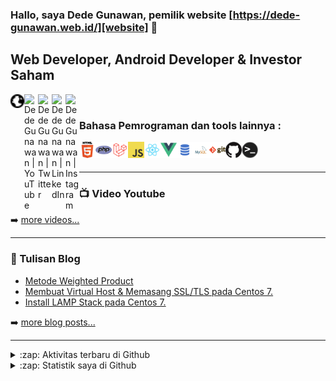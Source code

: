 ### Hallo, saya Dede Gunawan, pemilik website [https://dede-gunawan.web.id/][website] 👋

## Web Developer, Android Developer & Investor Saham

[<img align="left" alt="dede-gunawan.web.id" width="22px" src="https://raw.githubusercontent.com/iconic/open-iconic/master/svg/globe.svg" />][website]
[<img align="left" alt="Dede Gunawan | YouTube" width="22px" src="https://cdn.jsdelivr.net/npm/simple-icons@v3/icons/youtube.svg" />][youtube]
[<img align="left" alt="Dede Gunawan | Twitter" width="22px" src="https://cdn.jsdelivr.net/npm/simple-icons@v3/icons/twitter.svg" />][twitter]
[<img align="left" alt="Dede Gunawan | LinkedIn" width="22px" src="https://cdn.jsdelivr.net/npm/simple-icons@v3/icons/linkedin.svg" />][linkedin]
[<img align="left" alt="Dede Gunawan | Instagram" width="22px" src="https://cdn.jsdelivr.net/npm/simple-icons@v3/icons/instagram.svg" />][instagram]

<br />

### Bahasa Pemrograman dan tools lainnya :

[<img align="left" alt="HTML5" width="26px" src="https://raw.githubusercontent.com/github/explore/80688e429a7d4ef2fca1e82350fe8e3517d3494d/topics/html/html.png" />][youtube]
[<img align="left" alt="PHP" width="26px" src="https://raw.githubusercontent.com/github/explore/80688e429a7d4ef2fca1e82350fe8e3517d3494d/topics/php/php.png" />][youtube]
[<img align="left" alt="CSS3" width="26px" src="https://raw.githubusercontent.com/github/explore/80688e429a7d4ef2fca1e82350fe8e3517d3494d/topics/laravel/laravel.png" />][youtube]
[<img align="left" alt="JavaScript" width="26px" src="https://raw.githubusercontent.com/github/explore/80688e429a7d4ef2fca1e82350fe8e3517d3494d/topics/javascript/javascript.png" />][youtube]
[<img align="left" alt="React" width="26px" src="https://raw.githubusercontent.com/github/explore/80688e429a7d4ef2fca1e82350fe8e3517d3494d/topics/react/react.png" />][youtube]
[<img align="left" alt="React" width="26px" src="https://raw.githubusercontent.com/github/explore/80688e429a7d4ef2fca1e82350fe8e3517d3494d/topics/vue/vue.png" />][youtube]
[<img align="left" alt="SQL" width="26px" src="https://raw.githubusercontent.com/github/explore/80688e429a7d4ef2fca1e82350fe8e3517d3494d/topics/sql/sql.png" />][youtube]
[<img align="left" alt="MySQL" width="26px" src="https://raw.githubusercontent.com/github/explore/80688e429a7d4ef2fca1e82350fe8e3517d3494d/topics/mysql/mysql.png" />][youtube]
[<img align="left" alt="Git" width="26px" src="https://raw.githubusercontent.com/github/explore/80688e429a7d4ef2fca1e82350fe8e3517d3494d/topics/git/git.png" />][youtube]
[<img align="left" alt="GitHub" width="26px" src="https://raw.githubusercontent.com/github/explore/78df643247d429f6cc873026c0622819ad797942/topics/github/github.png" />][youtube]
[<img align="left" alt="Terminal" width="26px" src="https://raw.githubusercontent.com/github/explore/80688e429a7d4ef2fca1e82350fe8e3517d3494d/topics/terminal/terminal.png" />][youtube]

<br />
<br />

---

### 📺 Video Youtube

<!-- YOUTUBE:START -->
<!-- YOUTUBE:END -->

➡️ [more videos...](https://www.youtube.com/channel/UClGBRy_f6_OWwZet3r4zNwA)

---

### 📕 Tulisan Blog

<!-- BLOG-POST-LIST:START -->
- [Metode Weighted Product](https://dede-gunawan.web.id/metode-weighted-product/)
- [Membuat Virtual Host & Memasang SSL/TLS pada Centos 7.](https://dede-gunawan.web.id/membuat-virtual-host-memasang-ssl-tls-pada-centos-7/)
- [Install LAMP Stack pada Centos 7.](https://dede-gunawan.web.id/install-lamp-stack/)
<!-- BLOG-POST-LIST:END -->

➡️ [more blog posts...](https://dede-gunawan.web.id)

---

<details>
  <summary>:zap: Aktivitas terbaru di Github</summary>
  
<!--START_SECTION:activity-->
<!--END_SECTION:activity-->

</details>

<details>
  <summary>:zap: Statistik saya di Github</summary>

  <img align="left" alt="Dede Gunawan " src="https://github-readme-stats.codestackr.vercel.app/api?username=dede-gunawan&show_icons=true&hide_border=true" />

</details>

[website]: https://dede-gunawan.web.id
[twitter]: https://twitter.com/dedegunawan1994
[youtube]: https://www.youtube.com/channel/UClGBRy_f6_OWwZet3r4zNwA
[instagram]: https://instagram.com/dedegunawan1994
[linkedin]: https://www.linkedin.com/in/dede-gunawan

